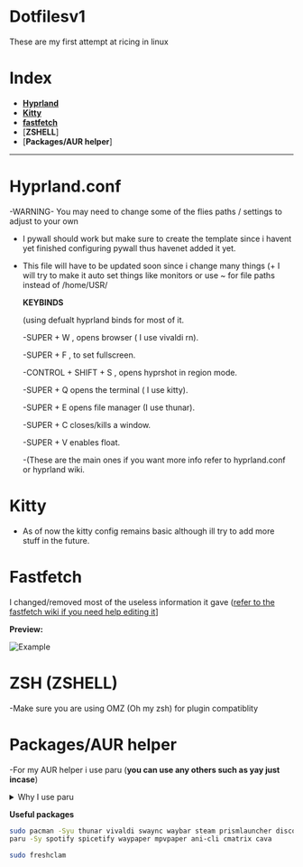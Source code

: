 
# Dotfilesv1
These are my first attempt at ricing in linux 

# Index 
- [**Hyprland**](https://github.com/Sleepy-Z-z-z/Dotfilesv1?tab=readme-ov-file#hyprlandconf)
- [**Kitty**](https://github.com/Sleepy-Z-z-z/Dotfilesv1?tab=readme-ov-file#kitty)
- [**fastfetch**](https://github.com/Sleepy-Z-z-z/Dotfilesv1?tab=readme-ov-file#fastfetch)
- [**ZSHELL**]
- [**Packages/AUR helper**]
--------------------------------------------------------------
#  Hyprland.conf
  -WARNING-
  You may need to change some of the flies paths / settings to adjust to your own
  - I pywall should work but make sure to create the template since i havent yet finished configuring pywall thus havenet added it      yet.
  - This file will have to be updated soon since i change many things (+ I will try to make it auto set things like monitors or use ~ for file paths instead of /home/USR/

    **KEYBINDS**

    (using defualt hyprland binds for most of it.

    -SUPER + W , opens browser ( I use vivaldi rn).
    
    -SUPER + F , to set fullscreen.
    
    -CONTROL + SHIFT + S , opens hyprshot in region mode.
    
    -SUPER + Q opens the terminal ( I use kitty).
    
    -SUPER + E opens file manager (I use thunar).
    
    -SUPER + C closes/kills a window.
    
    -SUPER + V enables float.
    
    -(These are the main ones if you want more info refer to hyprland.conf or hyprland wiki.
    
# Kitty
 - As of now the kitty config remains basic although ill try to add more stuff in the future.

# Fastfetch
 
 I changed/removed most of the useless information it gave ([refer to the fastfetch wiki if you need help editing it](https://github.com/fastfetch-cli/fastfetch/wiki/Configuration)]

**Preview:**
 
 ![Example](https://github.com/user-attachments/assets/81c2863a-ba8b-4de0-ac1f-b12dfdf88219)
# ZSH (ZSHELL)
-Make sure you are using OMZ (Oh my zsh) for plugin compatiblity

# Packages/AUR helper
-For my AUR helper i use paru (**you can use any others such as yay just incase**)
<details>
<summary> Why I use paru </summary>
There is 3 main reasons i use paru over yay:

  1. Its written in rust which is apparently faster 

  2. Its tells me more info abt the package (I think yay can do that too but you have to set it up )
  
  3.Paru is just fater to type since its different letters meaning i can just press them all at the same time

   (I just wanted to make a drop down sorry)
   </details>

   **Useful packages**
   
   ```bash
   sudo pacman -Syu thunar vivaldi swaync waybar steam prismlauncher discord yazi btop swww mpv wine zsh kitty nvim nwg-look unzip file-roller python-pywal clamav tty-clock
   paru -Sy spotify spicetify waypaper mpvpaper ani-cli cmatrix cava  
   ```

   ```bash
  sudo freshclam
   ```
  
